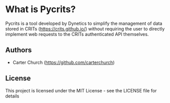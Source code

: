 # What is Pycrits?

Pycrits is a tool developed by Dynetics to simplify the management of data stored in
CRITs (https://crits.github.io/) without requiring the user to directly implement
web requests to the CRITs authenticated API themselves.


## Authors

* Carter Church  (https://github.com/carterchurch)


## License

This project is licensed under the MIT License - see the LICENSE file for details

